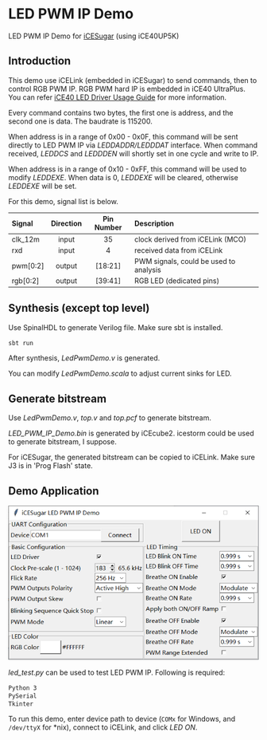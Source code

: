 # LED PWM IP Demo

LED PWM IP Demo for [iCESugar](https://github.com/wuxx/icesugar) (using iCE40UP5K)

## Introduction

This demo use iCELink (embedded in iCESugar) to send commands, then to control RGB PWM IP. RGB PWM hard IP is embedded in iCE40 UltraPlus. You can refer [iCE40 LED Driver Usage Guide](http://www.latticesemi.com/view_document?document_id=50668) for more information.

Every command contains two bytes, the first one is address, and the second one is data. The baudrate is 115200.

When address is in a range of 0x00 - 0x0F, this command will be sent directly to LED PWM IP via *LEDDADDR/LEDDDAT* interface. When command received, *LEDDCS* and *LEDDDEN* will shortly set in one cycle and write to IP.

When address is in a range of 0x10 - 0xFF, this command will be used to modify *LEDDEXE*. When data is 0, *LEDDEXE* will be cleared, otherwise *LEDDEXE* will be set.

For this demo, signal list is below.

| Signal | Direction | Pin Number | Description |
|:-|:-:|:-:|:--|
| clk_12m | input | 35 | clock derived from iCELink (MCO) |
| rxd | input | 4 | received data from iCELink |
| pwm\[0:2\] | output | \[18:21\] | PWM signals, could be used to analysis |
| rgb\[0:2\] | output | \[39:41\] | RGB LED (dedicated pins) |

## Synthesis (except top level)

Use SpinalHDL to generate Verilog file. Make sure sbt is installed.

``` bash
sbt run
```

After synthesis, *LedPwmDemo.v* is generated.

You can modify *LedPwmDemo.scala* to adjust current sinks for LED.

## Generate bitstream

Use *LedPwmDemo.v*, *top.v* and *top.pcf* to generate bitstream.

*LED_PWM_IP_Demo.bin* is generated by iCEcube2. icestorm could be used to generate bitstream, I suppose.

For iCESugar, the generated bitstream can be copied to iCELink. Make sure J3 is in 'Prog Flash' state.

## Demo Application

![LED PWM Demo IP](LED_PWM_IP_Demo.png)

*led_test.py* can be used to test LED PWM IP. Following is required:

```
Python 3
PySerial
Tkinter
```

To run this demo, enter device path to device (`COMx` for Windows, and `/dev/ttyX` for \*nix), connect to iCELink, and click *LED ON*.
